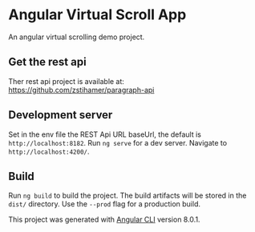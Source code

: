 # Angular Virtual Scroll App
An angular virtual scrolling demo project.

## Get the rest api
Ther rest api project is available at:  
https://github.com/zstihamer/paragraph-api

## Development server
Set in the env file the REST Api URL baseUrl, the default is `http://localhost:8182`.
Run `ng serve` for a dev server. Navigate to `http://localhost:4200/`. 

## Build
Run `ng build` to build the project. The build artifacts will be stored in the `dist/` directory. Use the `--prod` flag for a production build.

This project was generated with [Angular CLI](https://github.com/angular/angular-cli) version 8.0.1.
